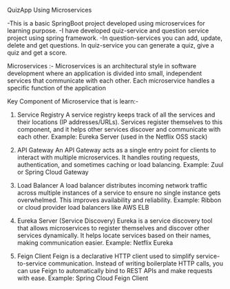 QuizApp Using Microservices

-This is a basic SpringBoot project developed using microservices for learning purpose.
-I have developed quiz-service and question service project using spring framework. 
-In question-services you can add, update, delete and get questions. In quiz-service you can generate a quiz, give a quiz and get a score.

Microservices :-
Microservices is an architectural style in software development where an application is divided into small, independent services that communicate with each other. Each microservice handles a specific function of the application

Key Component of Microservice that is learn:-
1. Service Registry
A service registry keeps track of all the services and their locations (IP addresses/URLs). Services register themselves to this component, and it helps other services discover and communicate with each other.
Example: Eureka Server (used in the Netflix OSS stack)

2. API Gateway
An API Gateway acts as a single entry point for clients to interact with multiple microservices. It handles routing requests, authentication, and sometimes caching or load balancing.
Example: Zuul or Spring Cloud Gateway

4. Load Balancer
A load balancer distributes incoming network traffic across multiple instances of a service to ensure no single instance gets overwhelmed. This improves availability and reliability.
Example: Ribbon or cloud provider load balancers like AWS ELB

5. Eureka Server (Service Discovery)
Eureka is a service discovery tool that allows microservices to register themselves and discover other services dynamically. It helps locate services based on their names, making communication easier.
Example: Netflix Eureka

6. Feign Client
Feign is a declarative HTTP client used to simplify service-to-service communication. Instead of writing boilerplate HTTP calls, you can use Feign to automatically bind to REST APIs and make requests with ease.
Example: Spring Cloud Feign Client
